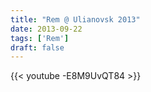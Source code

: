 ```yaml
---
title: "Rem @ Ulianovsk 2013"
date: 2013-09-22
tags: ['Rem']
draft: false
---
```

{{< youtube -E8M9UvQT84 >}}
